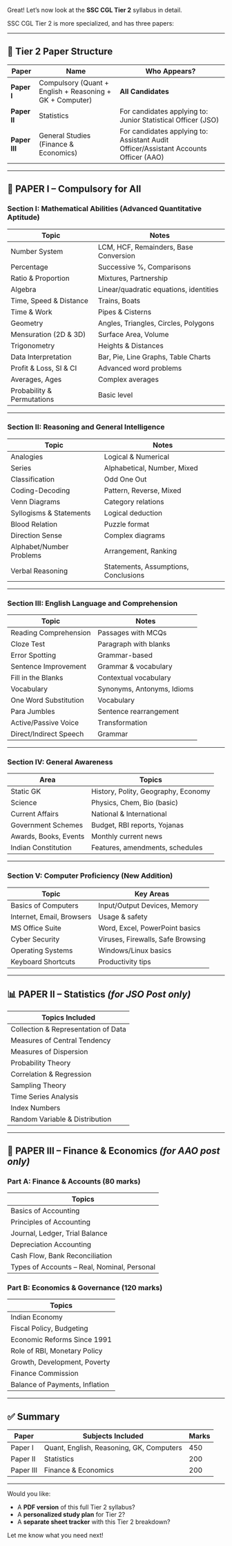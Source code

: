 Great! Let’s now look at the **SSC CGL Tier 2** syllabus in detail.

SSC CGL Tier 2 is more specialized, and has three papers:

---

## 🧾 **Tier 2 Paper Structure**

| Paper         | Name                                                     | Who Appears?                                                                         |
| ------------- | -------------------------------------------------------- | ------------------------------------------------------------------------------------ |
| **Paper I**   | Compulsory (Quant + English + Reasoning + GK + Computer) | **All Candidates**                                                                   |
| **Paper II**  | Statistics                                               | For candidates applying to: Junior Statistical Officer (JSO)                         |
| **Paper III** | General Studies (Finance & Economics)                    | For candidates applying to: Assistant Audit Officer/Assistant Accounts Officer (AAO) |

---

## 📘 **PAPER I – Compulsory for All**

### Section I: **Mathematical Abilities** (Advanced Quantitative Aptitude)

| Topic                      | Notes                                  |
| -------------------------- | -------------------------------------- |
| Number System              | LCM, HCF, Remainders, Base Conversion  |
| Percentage                 | Successive %, Comparisons              |
| Ratio & Proportion         | Mixtures, Partnership                  |
| Algebra                    | Linear/quadratic equations, identities |
| Time, Speed & Distance     | Trains, Boats                          |
| Time & Work                | Pipes & Cisterns                       |
| Geometry                   | Angles, Triangles, Circles, Polygons   |
| Mensuration (2D & 3D)      | Surface Area, Volume                   |
| Trigonometry               | Heights & Distances                    |
| Data Interpretation        | Bar, Pie, Line Graphs, Table Charts    |
| Profit & Loss, SI & CI     | Advanced word problems                 |
| Averages, Ages             | Complex averages                       |
| Probability & Permutations | Basic level                            |

---

### Section II: **Reasoning and General Intelligence**

| Topic                    | Notes                                |
| ------------------------ | ------------------------------------ |
| Analogies                | Logical & Numerical                  |
| Series                   | Alphabetical, Number, Mixed          |
| Classification           | Odd One Out                          |
| Coding-Decoding          | Pattern, Reverse, Mixed              |
| Venn Diagrams            | Category relations                   |
| Syllogisms & Statements  | Logical deduction                    |
| Blood Relation           | Puzzle format                        |
| Direction Sense          | Complex diagrams                     |
| Alphabet/Number Problems | Arrangement, Ranking                 |
| Verbal Reasoning         | Statements, Assumptions, Conclusions |

---

### Section III: **English Language and Comprehension**

| Topic                  | Notes                      |
| ---------------------- | -------------------------- |
| Reading Comprehension  | Passages with MCQs         |
| Cloze Test             | Paragraph with blanks      |
| Error Spotting         | Grammar-based              |
| Sentence Improvement   | Grammar & vocabulary       |
| Fill in the Blanks     | Contextual vocabulary      |
| Vocabulary             | Synonyms, Antonyms, Idioms |
| One Word Substitution  | Vocabulary                 |
| Para Jumbles           | Sentence rearrangement     |
| Active/Passive Voice   | Transformation             |
| Direct/Indirect Speech | Grammar                    |

---

### Section IV: **General Awareness**

| Area                  | Topics                              |
| --------------------- | ----------------------------------- |
| Static GK             | History, Polity, Geography, Economy |
| Science               | Physics, Chem, Bio (basic)          |
| Current Affairs       | National & International            |
| Government Schemes    | Budget, RBI reports, Yojanas        |
| Awards, Books, Events | Monthly current news                |
| Indian Constitution   | Features, amendments, schedules     |

---

### Section V: **Computer Proficiency** (New Addition)

| Topic                     | Key Areas                         |
| ------------------------- | --------------------------------- |
| Basics of Computers       | Input/Output Devices, Memory      |
| Internet, Email, Browsers | Usage & safety                    |
| MS Office Suite           | Word, Excel, PowerPoint basics    |
| Cyber Security            | Viruses, Firewalls, Safe Browsing |
| Operating Systems         | Windows/Linux basics              |
| Keyboard Shortcuts        | Productivity tips                 |

---

## 📊 **PAPER II – Statistics** *(for JSO Post only)*

| Topics Included                     |
| ----------------------------------- |
| Collection & Representation of Data |
| Measures of Central Tendency        |
| Measures of Dispersion              |
| Probability Theory                  |
| Correlation & Regression            |
| Sampling Theory                     |
| Time Series Analysis                |
| Index Numbers                       |
| Random Variable & Distribution      |

---

## 💼 **PAPER III – Finance & Economics** *(for AAO post only)*

### Part A: **Finance & Accounts (80 marks)**

| Topics                                      |
| ------------------------------------------- |
| Basics of Accounting                        |
| Principles of Accounting                    |
| Journal, Ledger, Trial Balance              |
| Depreciation Accounting                     |
| Cash Flow, Bank Reconciliation              |
| Types of Accounts – Real, Nominal, Personal |

### Part B: **Economics & Governance (120 marks)**

| Topics                         |
| ------------------------------ |
| Indian Economy                 |
| Fiscal Policy, Budgeting       |
| Economic Reforms Since 1991    |
| Role of RBI, Monetary Policy   |
| Growth, Development, Poverty   |
| Finance Commission             |
| Balance of Payments, Inflation |

---

## ✅ Summary

| Paper     | Subjects Included                        | Marks |
| --------- | ---------------------------------------- | ----- |
| Paper I   | Quant, English, Reasoning, GK, Computers | 450   |
| Paper II  | Statistics                               | 200   |
| Paper III | Finance & Economics                      | 200   |

---

Would you like:

* A **PDF version** of this full Tier 2 syllabus?
* A **personalized study plan** for Tier 2?
* A **separate sheet tracker** with this Tier 2 breakdown?

Let me know what you need next!
